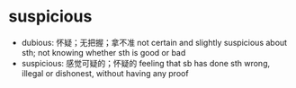 # suspicious

- dubious: 怀疑；无把握；拿不准 not certain and slightly suspicious about sth; not knowing whether sth is good or bad
- suspicious: 感觉可疑的；怀疑的 feeling that sb has done sth wrong, illegal or dishonest, without having any proof
